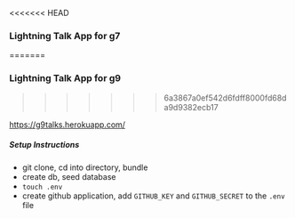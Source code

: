 <<<<<<< HEAD
### Lightning Talk App for g7
=======
### Lightning Talk App for g9
>>>>>>> 6a3867a0ef542d6fdff8000fd68da9d9382ecb17

https://g9talks.herokuapp.com/

##### Setup Instructions

-  git clone, cd into directory, bundle
-  create db, seed database
-  `touch .env`
-  create github application, add `GITHUB_KEY` and `GITHUB_SECRET` to the `.env` file
